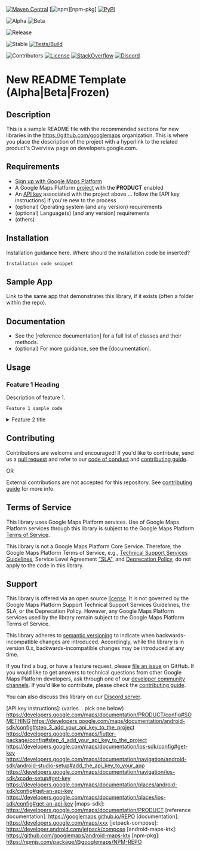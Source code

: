 <!--java/js-only badges-->
[![Maven Central](https://img.shields.io/maven-central/v/com.google.maps.android/MVN-REPO)](https://maven-badges.herokuapp.com/maven-central/com.google.maps.android/MVN-REPO)
[![npm](https://img.shields.io/npm/v/@googlemaps/NPM-REPO)][npm-pkg]
[![PyPI](https://img.shields.io/pypi/v/PYPI-PKG.svg)](https://pypi.python.org/pypi/PYPI-PKG)
<!-- MVN-REPO, NPM-REPO, or PYPI-PKG may or may not be the same as GH repo, e.g, "android-" -->

<!--lifecycle badges-->
![Alpha](https://img.shields.io/badge/release-alpha-orange)
![Beta](https://img.shields.io/badge/stability-beta-yellow)
<!-- add other releases as nec -->
<!--![GHRelease](https://img.shields.io/github/v/release/googlemaps/.github) -->
![Release](https://github.com/googlemaps/REPO/workflows/Release/badge.svg)

<!--repo-specific badges-->
![Stable](https://img.shields.io/badge/stability-stable-green)
[![Tests/Build](https://github.com/googlemaps/REPO/actions/workflows/test.yml/badge.svg)](https://github.com/googlemaps/REPO/actions/workflows/test.yml)
<!-- ![Tests/Build Status](https://github.com/googlemaps/REPO/workflows/Test/badge.svg) -->

<!--constant badges-->
![Contributors](https://img.shields.io/github/contributors/googlemaps/REPO?color=green)
[![License](https://img.shields.io/github/license/googlemaps/REPO?color=blue)][license]
[![StackOverflow](https://img.shields.io/stackexchange/stackoverflow/t/google-maps?color=orange&label=google-maps&logo=stackoverflow)](https://stackoverflow.com/questions/tagged/google-maps)
[![Discord](https://img.shields.io/discord/676948200904589322?color=6A7EC2&logo=discord&logoColor=ffffff)][Discord server]

# New README Template (Alpha|Beta|Frozen)

## Description

This is a sample README file with the recommended sections for new libraries in the <https://github.com/googlemaps> organization. This is where you place the description of the project with a hyperlink to the related product's Overview page on developers.google.com.

## Requirements

- [Sign up with Google Maps Platform]
- A Google Maps Platform [project] with the **PRODUCT** enabled
- An [API key] associated with the project above ... follow the [API key instructions] if you're new to the process
- (optional) Operating system (and any version) requirements
- (optional) Language(s) (and any version) requirements
- (others)

## Installation

Installation guidance here. Where should the installation code be inserted?

```
Installation code snippet
```

## Sample App

Link to the same app that demonstrates this library, if it exists (often a folder within the repo).

## Documentation

- See the [reference documentation] for a full list of classes and their methods.
- (optional) For more guidance, see the [documentation].

## Usage

### Feature 1 Heading

Description of feature 1.

```
Feature 1 sample code
```

<details>
  <summary>Feature 2 title</summary>

### Feature 2 title

This demonstrates hiding a long feature section behind an expandable. If using expandables, it would be best to put all but the first most basic sample in expandables.

```javascript
Feature 2 sample code
```

</details>

## Contributing

Contributions are welcome and encouraged! If you'd like to contribute, send us a [pull request] and refer to our [code of conduct] and [contributing guide].

OR

External contributions are not accepted for this repository. See [contributing guide] for more info.

## Terms of Service

This library uses Google Maps Platform services. Use of Google Maps Platform services through this library is subject to the Google Maps Platform [Terms of Service].

This library is not a Google Maps Platform Core Service. Therefore, the Google Maps Platform Terms of Service, e.g., [Technical Support Services Guidelines], Service Level Agreement ["SLA"][SLA], and [Deprecation Policy], do not apply to the code in this library.

## Support

This library is offered via an open source [license]. It is not governed by the Google Maps Platform Support Technical Support Services Guidelines, the SLA, or the Deprecation Policy. However, any Google Maps Platform services used by the library remain subject to the Google Maps Platform Terms of Service.

This library adheres to [semantic versioning] to indicate when backwards-incompatible changes are introduced. Accordingly, while the library is in version 0.x, backwards-incompatible changes may be introduced at any time.

If you find a bug, or have a feature request, please [file an issue] on GitHub. If you would like to get answers to technical questions from other Google Maps Platform developers, ask through one of our [developer community channels]. If you'd like to contribute, please check the [contributing guide].

You can also discuss this library on our [Discord server].

<!--repo-specific anchor links-->
[API key]: https://developers.google.com/maps/documentation/PRODUCT/get-api-key
[API key instructions]: (varies... pick one below)
https://developers.google.com/maps/documentation/PRODUCT/config#SOMETHING
https://developers.google.com/maps/documentation/android-sdk/config#step_3_add_your_api_key_to_the_project
https://developers.google.com/maps/flutter-package/config#step_4_add_your_api_key_to_the_project
https://developers.google.com/maps/documentation/ios-sdk/config#get-key
https://developers.google.com/maps/documentation/navigation/android-sdk/android-studio-setup#add_the_api_key_to_your_app
https://developers.google.com/maps/documentation/navigation/ios-sdk/xcode-setup#get-key
https://developers.google.com/maps/documentation/places/android-sdk/config#get-an-api-key
https://developers.google.com/maps/documentation/places/ios-sdk/config#get-an-api-key
[maps-sdk]: https://developers.google.com/maps/documentation/PRODUCT
[reference documentation]: https://googlemaps.github.io/REPO
[documentation]: https://developers.google.com/maps/xxx
[jetpack-compose]: https://developer.android.com/jetpack/compose
[android-maps-ktx]: https://github.com/googlemaps/android-maps-ktx
[npm-pkg]: https://npmjs.com/package/@googlemaps/NPM-REPO

<!--constant anchor links-->
[code of conduct]: ?tab=coc-ov-file#readme
[contributing guide]: CONTRIBUTING.md
[Deprecation Policy]: https://cloud.google.com/maps-platform/terms
[developer community channels]: https://developers.google.com/maps/developer-community
[Discord server]: https://discord.gg/hYsWbmk
[file an issue]: https://github.com/googlemaps/REPO/issues/new/choose
[license]: LICENSE
[project]: https://developers.google.com/maps/documentation/PRODUCT/cloud-setup#enabling-apis
[pull request]: https://github.com/googlemaps/REPO/compare
[semantic versioning]: https://semver.org
[Sign up with Google Maps Platform]: https://console.cloud.google.com/google/maps-apis/start
[similar inquiry]: https://github.com/googlemaps/REPO/issues
[SLA]: https://cloud.google.com/maps-platform/terms/sla
[Technical Support Services Guidelines]: https://cloud.google.com/maps-platform/terms/tssg
[Terms of Service]: https://cloud.google.com/maps-platform/terms
